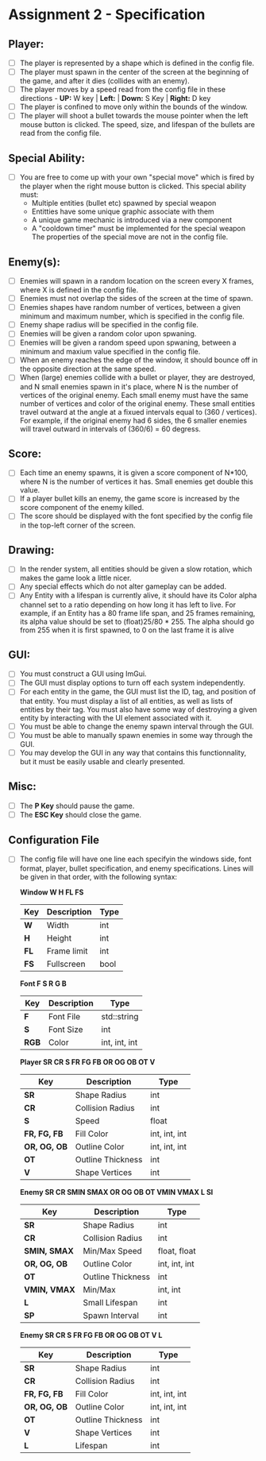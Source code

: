 # Assignment 2 - Specification

## Player:
- [ ] The player is represented by a shape which is defined in the config file.
- [ ] The player must spawn in the center of the screen at the beginning of the game, and after it dies (collides with an enemy).
- [ ] The player moves by a speed read from the config file in these directions - **UP:** W key | **Left:** | **Down:** S Key | **Right:** D key
- [ ] The player is confined to move only within the bounds of the window.
- [ ] The player will shoot a bullet towards the mouse pointer when the left mouse button is clicked. The speed, size, and lifespan of the bullets are read from the config file.

## Special Ability:
- [ ] You are free to come up with your own "special move" which is fired by the player when the right mouse button is clicked. This special ability must:
     - Multiple entities (bullet etc) spawned by special weapon
     - Entitties have some unique graphic associate with them
     - A unique game mechanic is introduced via a new component
     - A "cooldown timer" must be implemented for the special weapon
   The properties of the special move are not in the config file.

## Enemy(s):
- [ ] Enemies will spawn in a random location on the screen every X frames, where X is defined in the config file.
- [ ] Enemies must not overlap the sides of the screen at the time of spawn.
- [ ] Enemies shapes have random number of vertices, between a given minimum and maximum number, which is specified in the config file.
- [ ] Enemy shape radius will be specified in the config file.
- [ ] Enemies will be given a random color upon spwaning.
- [ ] Enemies will be given a random speed upon spwaning, between a minimum and maxium value specified in the config file.
- [ ] When an enemy reaches the edge of the window, it should bounce off in the opposite direction at the same speed.
- [ ] When (large) enemies collide with a bullet or player, they are destroyed, and N small enemies spawn in it's place, where N is the number of vertices of the original enemy.
     Each small enemy must have the same number of vertices and color of the original enemy. These small entities travel outward at the angle at a fixued intervals equal to 
     (360 / vertices). For example, if the original enemy had 6 sides, the 6 smaller enemies will travel outward in intervals of (360/6) = 60 degress.

## Score:
- [ ] Each time an enemy spawns, it is given a score component of N*100, where N is the number of vertices it has. Small enemies get double this value.
- [ ] If a player bullet kills an enemy, the game score is increased by the score component of the enemy killed.
- [ ] The score should be displayed with the font specified by the config file in the top-left corner of the screen.

## Drawing:
- [ ] In the render system, all entities should be given a slow rotation, which makes the game look a little nicer.
- [ ] Any special effects which do not alter gameplay can be added.
- [ ] Any Entity with a lifespan is currently alive, it should have its Color alpha channel set to a ratio depending on how long it has left to live.
     For example, if an Entity has a 80 frame life span, and 25 frames remaining, its alpha value should be set to (float)25/80 * 255. The alpha should go from 255 when it is first
     spawned, to 0 on the last frame it is alive

## GUI:
- [ ] You must construct a GUI using ImGui.
- [ ] The GUI must display options to turn off each system independently.
- [ ] For each entity in the game, the GUI must list the ID, tag, and position of that entity. You must display a list of all entities, as well as lists of entities by their tag.
     You must also have some way of destroying a given entity by interacting with the UI element associated with it.
- [ ] You must be able to change the enemy spawn interval through the GUI.
- [ ] You must be able to manually spawn enemies in some way through the GUI.
- [ ] You may develop the GUI in any way that contains this functionnality, but it must be easily usable and clearly presented.

## Misc:
- [ ] The **P Key** should pause the game.
- [ ] The **ESC Key** should close the game.

## Configuration File
- [ ] The config file will have one line each specifyin the windows side, font format, player, bullet specification, and enemy specifications.
     Lines will be given in that order, with the following syntax:

    **Window W H FL FS**

    | Key | Description | Type |
    | --- | ----------- | ---- |
    | **W** | Width | int |
    | **H** | Height| int |
    | **FL** | Frame limit | int |
    | **FS** | Fullscreen | bool |

    **Font F S R G B**

    | Key | Description | Type |
    | --- | ----------- | ---- |
    | **F** | Font File | std::string |
    | **S** | Font Size | int |
    | **RGB** | Color | int, int, int |

    **Player SR CR S FR FG FB OR OG OB OT V**

    | Key | Description | Type |
    | --- | ----------- | ---- |
    | **SR** | Shape Radius | int |
    | **CR** | Collision Radius | int |
    | **S** | Speed | float |
    | **FR, FG, FB** | Fill Color | int, int, int |
    | **OR, OG, OB** | Outline Color | int, int, int |
    | **OT** | Outline Thickness | int |
    | **V** | Shape Vertices | int |

    **Enemy SR CR SMIN SMAX OR OG OB OT VMIN VMAX L SI**

    | Key | Description | Type |
    | --- | ----------- | ---- |
    | **SR** | Shape Radius | int |
    | **CR** | Collision Radius | int |
    | **SMIN, SMAX** | Min/Max Speed | float, float |
    | **OR, OG, OB** | Outline Color | int, int, int |
    | **OT** | Outline Thickness | int |
    | **VMIN, VMAX** | Min/Max | int, int |
    | **L** | Small Lifespan | int |
    | **SP** | Spawn Interval | int |

    **Enemy SR CR S FR FG FB OR OG OB OT V L**

    | Key | Description | Type |
    | --- | ----------- | ---- |
    | **SR** | Shape Radius | int |
    | **CR** | Collision Radius | int |
    | **FR, FG, FB** | Fill Color | int, int, int |
    | **OR, OG, OB** | Outline Color | int, int, int |
    | **OT** | Outline Thickness | int |
    | **V** | Shape Vertices | int |
    | **L** | Lifespan | int |




